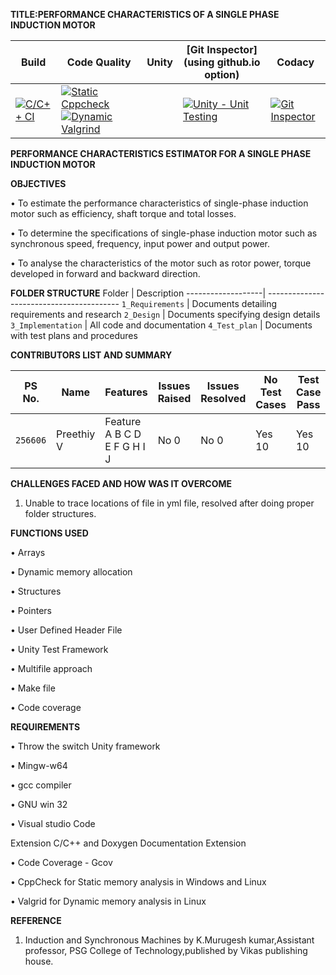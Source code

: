 **TITLE:PERFORMANCE CHARACTERISTICS OF A SINGLE PHASE INDUCTION MOTOR**


Build | Code Quality | Unity | [Git Inspector](using github.io option)| Codacy
------|----------|-------|--------------|----------
[![C/C++ CI](https://github.com/256606/Miniproject/actions/workflows/ccpp.yml/badge.svg)](https://github.com/256606/Miniproject/actions/workflows/ccpp.yml) | [![Static Cppcheck](https://github.com/256606/Miniproject/actions/workflows/cppcheck.yml/badge.svg)](https://github.com/256606/Miniproject/actions/workflows/cppcheck.yml) [![Dynamic Valgrind](https://github.com/256606/Miniproject/actions/workflows/CodeQuality_Dynamic.yml/badge.svg)](https://github.com/256606/Miniproject/actions/workflows/CodeQuality_Dynamic.yml)|| [![Unity - Unit Testing](https://github.com/256606/Miniproject/actions/workflows/unity.yml/badge.svg)](https://github.com/256606/Miniproject/actions/workflows/unity.yml)| [![Git Inspector](https://github.com/256606/Miniproject/actions/workflows/gitinspector.yml/badge.svg)](https://github.com/256606/Miniproject/actions/workflows/gitinspector.yml)| [![Codacy Badge](https://app.codacy.com/project/badge/Grade/6ce8635953f64ff9949b505604628ff5)](https://www.codacy.com/gh/256606/miniproject/dashboard?utm_source=github.com&amp;utm_medium=referral&amp;utm_content=256606/miniproject&amp;utm_campaign=Badge_Grade)

**PERFORMANCE CHARACTERISTICS ESTIMATOR FOR A SINGLE PHASE INDUCTION MOTOR**

**OBJECTIVES**

•	To estimate the performance characteristics of single-phase induction motor such as efficiency, shaft torque and total losses. 

•	To determine the specifications of single-phase induction motor such as synchronous speed, frequency, input power and output power.

•	To analyse the characteristics of the motor such as rotor power, torque developed in forward and backward direction.

**FOLDER STRUCTURE**
Folder             | Description
-------------------| -----------------------------------------
`1_Requirements`   | Documents detailing requirements and research
`2_Design`         | Documents specifying design details
`3_Implementation` | All code and documentation
`4_Test_plan`      | Documents with test plans and procedures

**CONTRIBUTORS LIST AND SUMMARY**

PS No. |  Name   |    Features    | Issues Raised |Issues Resolved|No Test Cases|Test Case Pass
-------|---------|----------------|----------------|---------------|-------------|--------------
`256606` |Preethiy V  | Feature A B C D E F G H I J    | No 0    | No 0  |Yes 10   |Yes 10     
    

**CHALLENGES FACED AND HOW WAS IT OVERCOME**

1. Unable to trace locations of file in yml file, resolved after doing proper folder structures.


**FUNCTIONS USED**

•	Arrays

•	Dynamic memory allocation

•	Structures

•	Pointers

•	User Defined Header File

•	Unity Test Framework

•	Multifile approach

•	Make file

•	Code coverage


**REQUIREMENTS**

•	Throw the switch Unity framework

•	Mingw-w64

•	gcc compiler

•	GNU win 32

•	Visual studio Code

Extension C/C++ and Doxygen Documentation Extension

•	Code Coverage - Gcov

•	CppCheck for Static memory analysis in Windows and Linux

•	Valgrid for Dynamic memory analysis in Linux

   

**REFERENCE**
1. Induction and Synchronous Machines by K.Murugesh kumar,Assistant professor, PSG College of Technology,published by Vikas publishing house. 









 	 	 	 

   





















